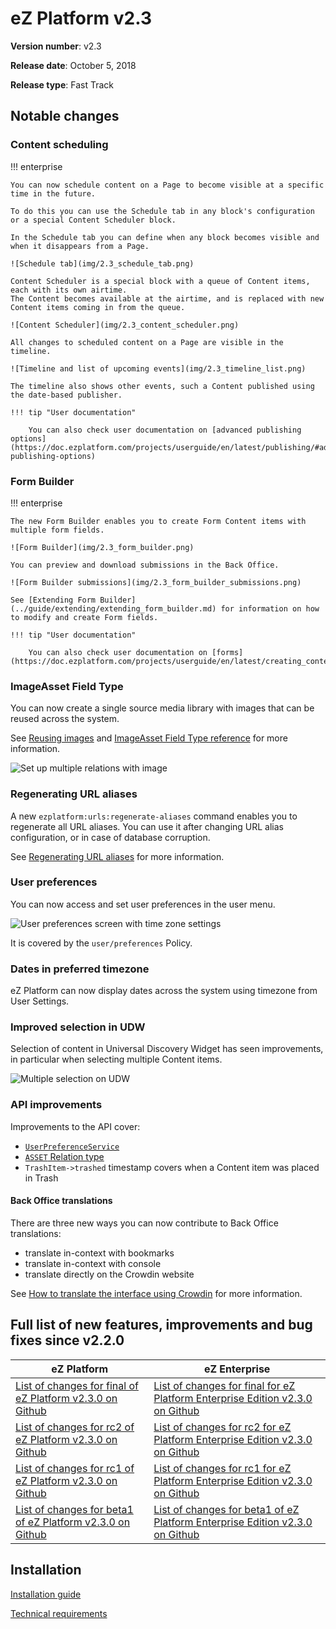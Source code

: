 # eZ Platform v2.3

**Version number**: v2.3

**Release date**: October 5, 2018

**Release type**: Fast Track

## Notable changes

### Content scheduling

!!! enterprise

    You can now schedule content on a Page to become visible at a specific time in the future.

    To do this you can use the Schedule tab in any block's configuration or a special Content Scheduler block.

    In the Schedule tab you can define when any block becomes visible and when it disappears from a Page.

    ![Schedule tab](img/2.3_schedule_tab.png)

    Content Scheduler is a special block with a queue of Content items, each with its own airtime.
    The Content becomes available at the airtime, and is replaced with new Content items coming in from the queue.

    ![Content Scheduler](img/2.3_content_scheduler.png)

    All changes to scheduled content on a Page are visible in the timeline.

    ![Timeline and list of upcoming events](img/2.3_timeline_list.png)

    The timeline also shows other events, such a Content published using the date-based publisher.

    !!! tip "User documentation"

        You can also check user documentation on [advanced publishing options](https://doc.ezplatform.com/projects/userguide/en/latest/publishing/#advanced-publishing-options)

### Form Builder

!!! enterprise

    The new Form Builder enables you to create Form Content items with multiple form fields.

    ![Form Builder](img/2.3_form_builder.png)

    You can preview and download submissions in the Back Office.

    ![Form Builder submissions](img/2.3_form_builder_submissions.png)

    See [Extending Form Builder](../guide/extending/extending_form_builder.md) for information on how to modify and create Form fields.

    !!! tip "User documentation"

        You can also check user documentation on [forms](https://doc.ezplatform.com/projects/userguide/en/latest/creating_content_advanced/#forms)

### ImageAsset Field Type

You can now create a single source media library with images that can be reused across the system.

See [Reusing images](../guide/images.md#reusing-images) and [ImageAsset Field Type reference](../api/field_type_reference.md#imageasset-field-type) for more information.

![Set up multiple relations with image](img/2.3_image_asset.png)

### Regenerating URL aliases

A new `ezplatform:urls:regenerate-aliases` command enables you to regenerate all URL aliases.
You can use it after changing URL alias configuration, or in case of database corruption.

See [Regenerating URL aliases](../guide/url_management.md#regenerating-url-aliases) for more information.

### User preferences

You can now access and set user preferences in the user menu.

![User preferences screen with time zone settings](img/2.3_user_preferences.png)

It is covered by the `user/preferences` Policy.

### Dates in preferred timezone

eZ Platform can now display dates across the system using timezone from User Settings.

### Improved selection in UDW

Selection of content in Universal Discovery Widget has seen improvements,
in particular when selecting multiple Content items.

![Multiple selection on UDW](img/2.3_udw_selection.png)

### API improvements

Improvements to the API cover:

- [`UserPreferenceService`](https://github.com/ezsystems/ezpublish-kernel/blob/v7.3.2/eZ/Publish/API/Repository/UserPreferenceService.php)
- [`ASSET` Relation type](https://github.com/ezsystems/ezpublish-kernel/blob/v7.3.2/eZ/Publish/Core/REST/Client/Input/Parser/Relation.php#L84)
- `TrashItem->trashed` timestamp covers when a Content item was placed in Trash

#### Back Office translations

There are three new ways you can now contribute to Back Office translations:
- translate in-context with bookmarks
- translate in-context with console
- translate directly on the Crowdin website

See [How to translate the interface using Crowdin](../community_resources/translations.md#how-to-translate-the-interface-using-crowdin) for more information.

## Full list of new features, improvements and bug fixes since v2.2.0

| eZ Platform   | eZ Enterprise  |
|--------------|------------|
| [List of changes for final of eZ Platform v2.3.0 on Github](https://github.com/ezsystems/ezplatform/releases/tag/v2.3.0) | [List of changes for final for eZ Platform Enterprise Edition v2.3.0 on Github](https://github.com/ezsystems/ezplatform-ee/releases/tag/v2.3.0) |
| [List of changes for rc2 of eZ Platform v2.3.0 on Github](https://github.com/ezsystems/ezplatform/releases/tag/v2.3.0-rc2) | [List of changes for rc2 for eZ Platform Enterprise Edition v2.3.0 on Github](https://github.com/ezsystems/ezplatform-ee/releases/tag/v2.3.0-rc2) |
| [List of changes for rc1 of eZ Platform v2.3.0 on Github](https://github.com/ezsystems/ezplatform/releases/tag/v2.3.0-rc1) | [List of changes for rc1 for eZ Platform Enterprise Edition v2.3.0 on Github](https://github.com/ezsystems/ezplatform-ee/releases/tag/v2.3.0-rc1) |
| [List of changes for beta1 of eZ Platform v2.3.0 on Github](https://github.com/ezsystems/ezplatform/releases/tag/v2.3.0-beta1) | [List of changes for beta1 of eZ Platform Enterprise Edition v2.3.0 on Github](https://github.com/ezsystems/ezplatform-ee/releases/tag/v2.3.0-beta1) |

## Installation

[Installation guide](../getting_started/install_ez_platform.md)

[Technical requirements](../getting_started/requirements.md)
